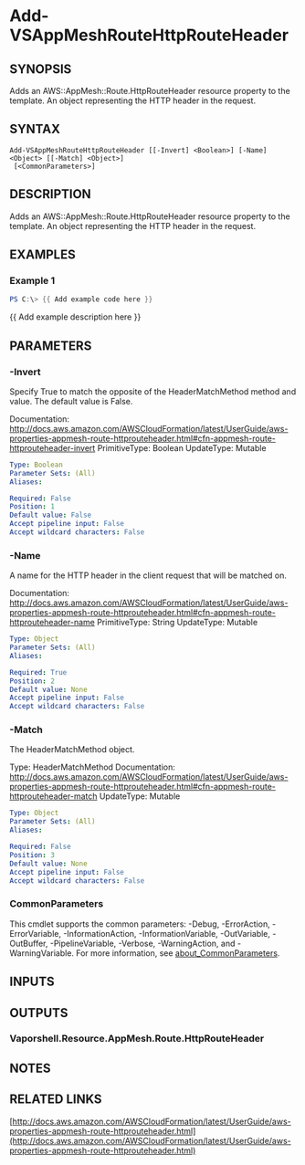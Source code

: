 # Add-VSAppMeshRouteHttpRouteHeader

## SYNOPSIS
Adds an AWS::AppMesh::Route.HttpRouteHeader resource property to the template.
An object representing the HTTP header in the request.

## SYNTAX

```
Add-VSAppMeshRouteHttpRouteHeader [[-Invert] <Boolean>] [-Name] <Object> [[-Match] <Object>]
 [<CommonParameters>]
```

## DESCRIPTION
Adds an AWS::AppMesh::Route.HttpRouteHeader resource property to the template.
An object representing the HTTP header in the request.

## EXAMPLES

### Example 1
```powershell
PS C:\> {{ Add example code here }}
```

{{ Add example description here }}

## PARAMETERS

### -Invert
Specify True to match the opposite of the HeaderMatchMethod method and value.
The default value is False.

Documentation: http://docs.aws.amazon.com/AWSCloudFormation/latest/UserGuide/aws-properties-appmesh-route-httprouteheader.html#cfn-appmesh-route-httprouteheader-invert
PrimitiveType: Boolean
UpdateType: Mutable

```yaml
Type: Boolean
Parameter Sets: (All)
Aliases:

Required: False
Position: 1
Default value: False
Accept pipeline input: False
Accept wildcard characters: False
```

### -Name
A name for the HTTP header in the client request that will be matched on.

Documentation: http://docs.aws.amazon.com/AWSCloudFormation/latest/UserGuide/aws-properties-appmesh-route-httprouteheader.html#cfn-appmesh-route-httprouteheader-name
PrimitiveType: String
UpdateType: Mutable

```yaml
Type: Object
Parameter Sets: (All)
Aliases:

Required: True
Position: 2
Default value: None
Accept pipeline input: False
Accept wildcard characters: False
```

### -Match
The HeaderMatchMethod object.

Type: HeaderMatchMethod
Documentation: http://docs.aws.amazon.com/AWSCloudFormation/latest/UserGuide/aws-properties-appmesh-route-httprouteheader.html#cfn-appmesh-route-httprouteheader-match
UpdateType: Mutable

```yaml
Type: Object
Parameter Sets: (All)
Aliases:

Required: False
Position: 3
Default value: None
Accept pipeline input: False
Accept wildcard characters: False
```

### CommonParameters
This cmdlet supports the common parameters: -Debug, -ErrorAction, -ErrorVariable, -InformationAction, -InformationVariable, -OutVariable, -OutBuffer, -PipelineVariable, -Verbose, -WarningAction, and -WarningVariable. For more information, see [about_CommonParameters](http://go.microsoft.com/fwlink/?LinkID=113216).

## INPUTS

## OUTPUTS

### Vaporshell.Resource.AppMesh.Route.HttpRouteHeader
## NOTES

## RELATED LINKS

[http://docs.aws.amazon.com/AWSCloudFormation/latest/UserGuide/aws-properties-appmesh-route-httprouteheader.html](http://docs.aws.amazon.com/AWSCloudFormation/latest/UserGuide/aws-properties-appmesh-route-httprouteheader.html)

